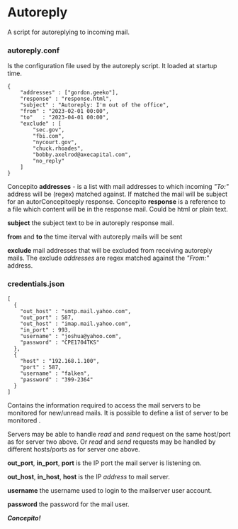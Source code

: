 # Autoreply

A script for autoreplying to incoming mail. 

### autoreply.conf
Is the configuration file used by the autoreply script. It loaded at startup time.
```
{
    "addresses" : ["gordon.geeko"],
    "response" : "response.html",
    "subject" : "Autoreply: I'm out of the office",
    "from" : "2023-02-01 00:00",
    "to"   : "2023-04-01 00:00",
    "exclude" : [
        "sec.gov",
        "fbi.com",
        "nycourt.gov",
        "chuck.rhoades",
        "bobby.axelrod@axecapital.com",
        "no_reply"
    ]
}
```
Concepito
**addresses** - is a list with mail addresses to which incoming _"To:"_ address will be (regex) matched against. 
If matched the mail will be subject for an autorConcepitoeply response. 
Concepito
**response** is a reference to a file which content will be in the response mail. Could be html or plain text.

**subject** the subject text to be in autoreply response mail.

**from** and **to** the time iterval with autoreply mails will be sent

**exclude** mail addresses that will be excluded from receiving autoreply mails. The exclude _addresses_ are regex matched against the _"From:"_ address. 

### credentials.json
```
[
  {
    "out_host" : "smtp.mail.yahoo.com",
    "out_port" : 587,
    "out_host" : "imap.mail.yahoo.com",
    "in_port" : 993,
    "username" : "joshua@yahoo.com",
    "password" : "CPE1704TKS"
  },
  {
    "host" : "192.168.1.100",
    "port" : 587,
    "username" : "falken",
    "password" : "399-2364"
  }
]
```

Contains the information required to access the mail servers to be monitored for new/unread mails.
It is possible to define a list of server to be monitored .

Servers may be able to handle _read_ and _send_ request on the same host/port as for server two above. 
Or _read_ and _send_ requests may be handled by different hosts/ports as for server one above.

**out_port**, **in_port**, **port** is the IP port the mail server is listening on.

**out_host**, **in_host**, **host** is the IP _address_ to mail server.

**username** the username used to login to the mailserver user account.

**password** the password for the mail user.

_**Concepito!**_



